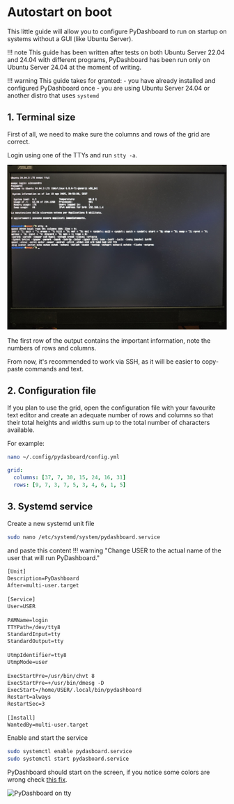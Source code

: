 # Autostart on boot

This little guide will allow you to configure PyDashboard to run on startup on systems without a GUI (like Ubuntu Server).

!!! note
    This guide has been written after tests on both Ubuntu Server 22.04 and 24.04 with different programs, PyDashboard
    has been run only on Ubuntu Server 24.04 at the moment of writing.

!!! warning
    This guide takes for granted:
        - you have already installed and configured PyDashboard once
        - you are using Ubuntu Server 24.04 or another distro that uses `systemd`

## 1. Terminal size
First of all, we need to make sure the columns and rows of the grid are correct.

Login using one of the TTYs and run `stty -a`.

![stty -a](../images/tty_size.jpg)

The first row of the output contains the important information, note the numbers of rows and columns.

From now, it's recommended to work via SSH, as it will be easier to copy-paste commands and text. 

## 2. Configuration file
If you plan to use the grid, open the configuration file with your favourite text editor and create an adequate number
of rows and columns so that their total heights and widths sum up to the total number of characters available.

For example:
```bash
nano ~/.config/pydasboard/config.yml
```

```yaml
grid:
  columns: [37, 7, 30, 15, 24, 16, 31]
  rows: [9, 7, 3, 7, 5, 3, 4, 6, 1, 5]
```

## 3. Systemd service
Create a new systemd unit file 

```bash
sudo nano /etc/systemd/system/pydashboard.service
```

and paste this content
!!! warning "Change USER to the actual name of the user that will run PyDashboard."

``` title="/etc/systemd/system/pydashboard.service"
[Unit]
Description=PyDashboard
After=multi-user.target 

[Service]
User=USER

PAMName=login
TTYPath=/dev/tty8
StandardInput=tty
StandardOutput=tty

UtmpIdentifier=tty8
UtmpMode=user

ExecStartPre=/usr/bin/chvt 8
ExecStartPre=+/usr/bin/dmesg -D
ExecStart=/home/USER/.local/bin/pydashboard
Restart=always
RestartSec=3

[Install]
WantedBy=multi-user.target

```

Enable and start the service
```bash
sudo systemctl enable pydasboard.service
sudo systemctl start pydasboard.service
```

PyDashboard should start on the screen, if you notice some colors are wrong check [this fix](config_file.md/#color-scheme).

![PyDashboard on tty](../images/pydashboard_demo_tty.jpg)